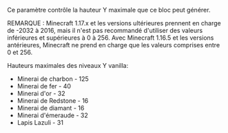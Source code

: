 Ce paramètre contrôle la hauteur Y maximale que ce bloc peut générer.

REMARQUE : Minecraft 1.17.x et les versions ultérieures prennent en charge de -2032 à 2016, mais il n'est pas recommandé d'utiliser des valeurs inférieures et supérieures à 0 à 256.
Avec Minecraft 1.16.5 et les versions antérieures, Minecraft ne prend en charge que les valeurs comprises entre 0 et 256.

Hauteurs maximales des niveaux Y vanilla:
* Minerai de charbon - 125
* Minerai de fer - 40
* Minerai d'or - 32
* Minerai de Redstone - 16
* Minerai de diamant - 16
* Minerai d'émeraude - 32
* Lapis Lazuli - 31